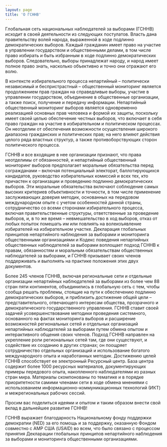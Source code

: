 ```yaml
---
layout: page
title: 'О ГСННВ'
---
```


Глобальная сеть национальных наблюдателей за выборами (ГСННВ) исходит в своей деятельности из следующих постулатов. Власть дана правительству волей народа, выраженной в ходе подлинно демократических выборов. Каждый гражданин имеет право на участие в управлении государством и общественными делами, в том числе право избирать и быть избранным в ходе подлинно демократических выборов. Следовательно, выборы принадлежат народу, и народ имеет полное право знать, насколько объективно и точно они отражают его волю.

В контексте избирательного процесса непартийный – политически независимый и беспристрастный – общественный мониторинг является продолжением прав граждан на справедливые выборы, участие в управлении государством, объединение в общественные организации, а также поиск, получение и передачу информации. Непартийный общественный мониторинг выборов является одновременно реализацией основных прав человека и формой их защиты, поскольку имеет своей целью обеспечение честных выборов, что включает в себя право граждан на участие в избирательном и политическом процессах. Он неотделим от обеспечения возможности осуществления широкого диапазона гражданских и политических прав; на него влияют действия целого ряда властных структур, а также противоборствующих сторон политического процесса.

ГСННВ и все входящие в нее организации признают, что права неотделимы от обязанностей, и непартийный общественный мониторинг выборов предполагает моральные обязательства перед согражданами – включая потенциальный электорат, баллотирующихся кандидатов, руководство избирательных комиссий и всех тех, кто причастен к организации и проведению подлинно демократических выборов. Эти моральные обязательства включают соблюдение самых высоких критериев объективности и точности, в том числе применение заслуживающих доверия методик, основанных на передовом международном опыте с учетом особенностей данной страны, сотрудничество со всеми сторонами избирательного процесса, включая правительственные структуры, ответственные за проведение выборов, и, в то же время – невмешательство в ход выборов, отказ от любых попыток помешать им или повлиять на волеизъявление избирателей на избирательном участке. Декларация глобальных принципов непартийного наблюдения за выборами и мониторинга общественными организациями и Кодекс поведения непартийных общественных наблюдателей за выборами воплощает подход ГСННВ к правам, обязанностям и моральным обязательствам общественных наблюдателей за выборами, и ГСННВ призывает своих членов поддерживать и выполнять на практике положения этих двух документов.

Более 245 членов ГСННВ, включая региональные сети и отдельные организации непартийных наблюдателей за выборами из более чем 88 стран пяти континентов, объединились в глобальную сеть с тем, чтобы сообща решать проблемы, стоящие на пути к обеспечению подлинно демократических выборов, и приблизить достижение общей цели – представительного, отвечающего интересам общества, прозрачного и демократического государственного управления. ГСННВ ставит своей задачей усовершенствование методики проведения системного, основанного на фактах мониторинга выборов и расширение возможностей региональных сетей и отдельных организаций непартийных наблюдателей за выборами путем обмена опытом и интерактивного общения своих членов. Подход ГСННВ направлен на укрепление роли региональных сетей там, где они существуют, и содействие их созданию в других странах; он поощряет сотрудничество отдельных организаций и использование богатого международного опыта и наработанных методик. Достижению целей ГСННВ способствует ее электронный Ресурсный центр. База центра содержит более 1000 ресурсных материалов, документирующих примеры передового опыта, накопленного наблюдателями из разных стран мира. Материалы скомпонованы по тематике и в порядке приоритетности самими членами сети в ходе обмена мнениями с использованием информационно-коммуникационных технологий (ИКТ) и межрегиональных рабочих сессий.

Просим вас поделиться идеями и опытом и таким образом внести свой вклад в дальнейшее развитие ГСННВ!

ГСННВ выражает благодарность Национальному фонду поддержки демократии (NED) за его помощь и за поддержку, оказанную Фондом совместно с АМР США (USAID) во всем, что было связано с процессом принятия Декларации глобальных принципов непартийного наблюдения за выборами и мониторинга общественными организациями.
